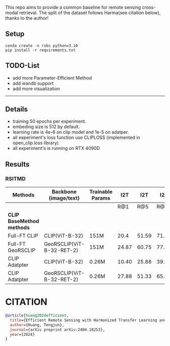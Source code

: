 This repo aims to provide a common baseline for remote sensing cross-modal retrieval. The split of the dataset follows Harma(see citation below), thanks to the author!

## Setup

```shell
conda create -n rsbs python=3.10
pip install -r requirements.txt
```

## TODO-List

* add more Parameter-Efficient Method
* add wandb support
* add more visualization

<hr>

## Details

* training 50 epochs per experiment.
* embeding size is 512 by default.
* learning rate is 4e-6 on clip model and 1e-5 on adatper.
* all experiment's loss function use CLIPLOSS (implemented in open_clip.loss library)
* all experiment's is running on RTX 4090D

## Results

### RSITMD

| Methods                | Backbone (image/text)       | Trainable Params | I2T |I2T       |I2T        | T2I | T2I       | T2I         |      mR      |
|------------------------|-----------------------------|------------------|---------------|--------|---------|---------------|--------|---------|--------------|
|                        |                             |                  | R@1           | R@5    | R@10    | R@1           | R@5    | R@10    |              |
| **CLIP BaseMethod methods**|                             |                  |               |        |         |               |        |         |              |
| Full-FT CLIP           | CLIP(ViT-B-32)              | 151M             | 20.4          | 51.59  | 71.5    | 25.44         | 48.67  | 61.28   | 46.48        |
| Full-FT GeoRSCLIP      | GeoRSCLIP(ViT-B-32-RET-2)   | 151M             | 24.87         | 60.75  | 77.43   | 29.42         | 54.20  | 65.71   | 52.06 |
|CLIP Adatpter| CLIP(ViT-B-32)| 0.26M| 10.40|25.88|39.16|9.87|30.88|46.73|27.19|
|CLIP Adatpter| GeoRSCLIP(ViT-B-32-RET-2) | 0.26M|27.88|51.33|65.71|23.45|55.75|74.56|49.78|


# CITATION

```bibtex
@article{huang2024efficient,
  title={Efficient Remote Sensing with Harmonized Transfer Learning and Modality Alignment},
  author={Huang, Tengjun},
  journal={arXiv preprint arXiv:2404.18253},
  year={2024}
}
```